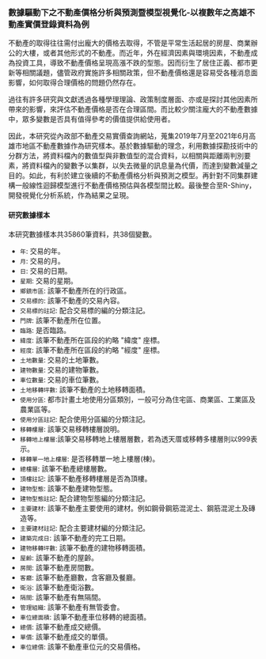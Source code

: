 ### 數據驅動下之不動產價格分析與預測暨模型視覺化-以複數年之高雄不動產實價登錄資料為例


不動產的取得往往需付出龐大的價格去取得，不管是平常生活起居的房屋、商業辦公的大樓，或者其他形式的不動產。而近年，外在經濟因素與環境因素，不動產成為投資工具，導致不動產價格呈現高漲不跌的型態。因而衍生了居住正義、都市更新等相關議題，儘管政府實施許多相關政策，但不動產價格還是容易受各種消息面影響，如何取得合理價格的問題仍然存在。

過往有許多研究與文獻透過各種學理理論、政策制度層面、亦或是探討其他因素所帶來的影響，來評估不動產價格是否在合理區間。而比較少關注龐大的不動產數據中，眾多變數是否具有值得參考的價值提供給使用者。

因此，本研究從內政部不動產交易實價查詢網站，蒐集2019年7月至2021年6月高雄市地區不動產數據作為研究樣本。基於數據驅動的理念，利用數據探勘技術中的分群方法，將資料檔內的數值型與非數值型的混合資料，以相關與距離兩判別要素，將資料檔內的變數予以集群，以失去微量的訊息量為代價，而達到變數減量之目的。如此，有利於建立後續的不動產價格分析與預測之模型。再針對不同集群建構一般線性迴歸模型進行不動產價格預估與各模型間比較。最後整合至R-Shiny，開發視覺化分析系統，作為結果之呈現。



#### 研究數據樣本

本研究數據樣本共35860筆資料，共38個變數。
* `年`:	交易的年。
* `月`:	交易的月。
* `日`:	交易的日期。
* `星期`:	交易的星期。
* `鄉鎮市區`:	該筆不動產所在的行政區。
* `交易標的`:	該筆不動產的交易內容。
* `交易標的註記`:	配合交易標的編的分類注記。
* `門牌`:	該筆不動產所在位置。
* `臨路`:	是否臨路。
* `緯度`:	該筆不動產所在區段的約略 "緯度" 座標。
* `經度`:	該筆不動產所在區段的約略 "經度" 座標。
* `土地數量`: 交易的土地筆數。
* `建物數量`:	交易的建物筆數。
* `車位數量`:	交易的車位筆數。
* `土地移轉坪數`:	該筆不動產的土地移轉面積。
* `使用分區`:	都市計畫土地使用分區類別，一般可分為住宅區、商業區、工業區及農業區等。
* `使用分區註記`:	配合使用分區編的分類注記。
* `移轉樓層`:	該筆交易移轉樓層說明。
* `移轉地上樓層`:該筆交易移轉地上樓層層數，若為透天厝或移轉多樓層則以999表示。
* `移轉單一地上樓層`:	是否移轉單一地上樓層(棟)。
* `總樓層`:	該筆不動產總樓層數。
* `頂樓註記`:	該筆不動產移轉樓層是否為頂樓。
* `建物型態`:	該筆不動產建物型態。
* `建物型態註記`:	配合建物型態編的分類注記。
* `主要建材`:	該筆不動產主要使用的建材。例如鋼骨鋼筋混泥土、鋼筋混泥土及磚造等。
* `主要建材註記`:	配合主要建材編的分類注記。
* `建築完成日`:	該筆不動產的完工日期。
* `建物移轉坪數`:	該筆不動產的建物移轉面積。
* `屋齡`:	該筆不動產的屋齡。
* `房間`:	該筆不動產房間數。
* `客廳`:	該筆不動產廳數，含客廳及餐廳。
* `衛浴`:	該筆不動產衛浴數。
* `隔間`:	該筆不動產有無隔間。
* `管理組織`:	該筆不動產有無管委會。
* `車位總面積`:	該筆不動產車位移轉的總面積。
* `總價`:	該筆不動產成交總價。
* `單價`:	該筆不動產成交的單價。
* `車位總價`:	該筆不動產車位元的交易價格。

